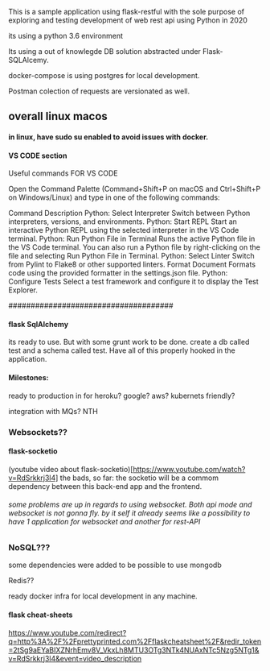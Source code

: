 
This is a sample application using flask-restful with the sole purpose of exploring and testing development of web rest api using Python in 2020

its using a python 3.6 environment

Its using a out of knowlegde DB solution abstracted under Flask-SQLAlcemy.

docker-compose is using postgres for local development.

Postman colection of requests are versionated as well.

## overall linux macos
#### in linux, have sudo su enabled to avoid issues with docker.

#### VS CODE section

Useful commands FOR VS CODE

Open the Command Palette (Command+Shift+P on macOS and Ctrl+Shift+P on Windows/Linux) and type in one of the following commands:

Command	Description
Python: Select Interpreter	Switch between Python interpreters, versions, and environments.
Python: Start REPL	Start an interactive Python REPL using the selected interpreter in the VS Code terminal.
Python: Run Python File in Terminal	Runs the active Python file in the VS Code terminal. You can also run a Python file by right-clicking on the file and selecting Run Python File in Terminal.
Python: Select Linter	Switch from Pylint to Flake8 or other supported linters.
Format Document	Formats code using the provided formatter in the settings.json file.
Python: Configure Tests	Select a test framework and configure it to display the Test Explorer.

#####################################

#### flask SqlAlchemy
its ready to use. But with some grunt work to be done. create a db called test and a schema called test. Have all of this properly hooked in the application.


#### Milestones:

ready to production in for heroku? google? aws? kubernets friendly?

integration with MQs? NTH

### Websockets?? 
#### flask-socketio
(youtube video about flask-socketio)[https://www.youtube.com/watch?v=RdSrkkrj3l4]
the bads, so far: the socketio will be a commom dependency between this back-end app and the frontend.
###### some problems are up in regards to using websocket. Both api mode and websocket is not gonna fly. by it self it already seems like a possibility to have 1 application for websocket and another for rest-API


### NoSQL??? 
some dependencies were added to be possible to use mongodb

Redis??

ready docker infra for local development in any machine.


#### flask cheat-sheets
https://www.youtube.com/redirect?q=http%3A%2F%2Fprettyprinted.com%2Fflaskcheatsheet%2F&redir_token=2tSg9aEYaBIXZNrhEmv8V_VkxLh8MTU3OTg3NTk4NUAxNTc5Nzg5NTg1&v=RdSrkkrj3l4&event=video_description
